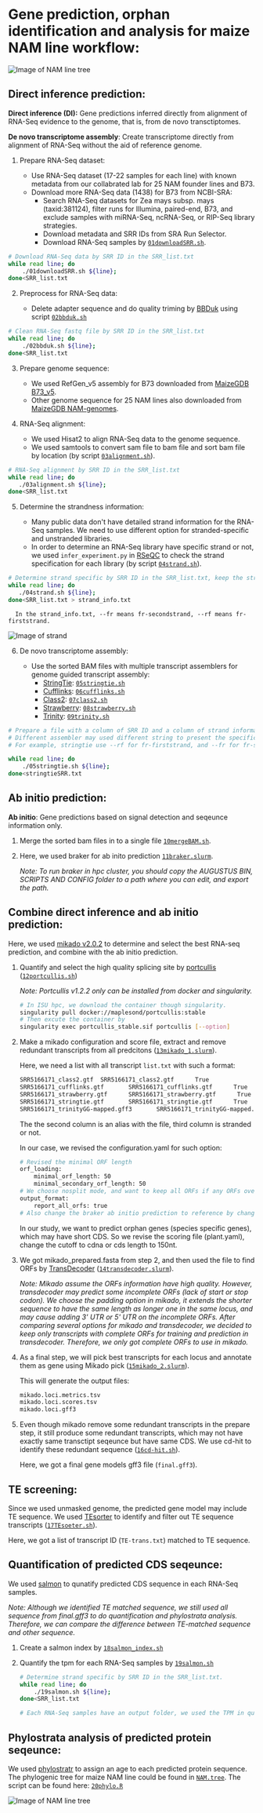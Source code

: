 # Gene prediction, orphan identification and analysis for maize NAM line workflow:

![Image of NAM line tree](figure/workflow.jpeg)

## Direct inference prediction:

**Direct inference (DI):** Gene predictions inferred directly from alignment of RNA-Seq evidence to the genome, that is, from de novo transctiptomes.

**De novo transcriptome assembly**: Create transcriptome directly from alignment of RNA-Seq without the aid of reference genome.

1. Prepare RNA-Seq dataset:

    - Use RNA-Seq dataset (17-22 samples for each line) with known metadata from our collabrated lab for 25 NAM founder lines and B73.
    - Download more RNA-Seq data (1438) for B73 from NCBI-SRA:
        - Search RNA-Seq datasets for Zea mays subsp. mays (taxid:381124), filter runs for Illumina, paired-end, B73, and exclude samples with miRNA-Seq, ncRNA-Seq, or RIP-Seq library strategies.
        - Download metadata and SRR IDs from SRA Run Selector.
        - Download RNA-Seq samples by [`01downloadSRR.sh`](scripts/01downloadSRR.sh).
        
```bash
# Download RNA-Seq data by SRR ID in the SRR_list.txt
while read line; do
    ./01downloadSRR.sh ${line};
done<SRR_list.txt
```

2. Preprocess for RNA-Seq data:

    - Delete adapter sequence and do quality triming by [BBDuk](https://jgi.doe.gov/data-and-tools/bbtools/bb-tools-user-guide/bbduk-guide/) using script [`02bbduk.sh`](scripts/02bbduk.sh)
    
```bash
# Clean RNA-Seq fastq file by SRR ID in the SRR_list.txt
while read line; do
    ./02bbduk.sh ${line};
done<SRR_list.txt
```

3. Prepare genome sequence:

    - We used RefGen_v5 assembly for B73 downloaded from [MaizeGDB B73_v5](https://download.maizegdb.org/Zm-B73-REFERENCE-NAM-5.0/Zm-B73-REFERENCE-NAM-5.0.fa.gz). 
    - Other genome sequence for 25 NAM lines also downloaded from [MaizeGDB NAM-genomes](https://www.maizegdb.org/NAM_project).
    
4. RNA-Seq alignment:
    - We used Hisat2 to align RNA-Seq data to the genome sequence.
    - We used samtools to convert sam file to bam file and sort bam file by location (by script [`03alignment.sh`](scripts/03alignment.sh)).
    
 ```bash
 # RNA-Seq alignment by SRR ID in the SRR_list.txt
while read line; do
    ./03alignment.sh ${line};
done<SRR_list.txt
 ```
 
 5. Determine the strandness information:
 
    - Many public data don't have detailed strand information for the RNA-Seq samples. We need to use different option for stranded-specific and unstranded libraries.
    - In order to determine an RNA-Seq library have specific strand or not, we used `infer_experiment.py` in [RSeQC](http://rseqc.sourceforge.net/#infer-experiment-py) to check the strand specification for each library (by script [`04strand.sh`](scripts/04strand.sh)).
    
 ```bash
# Determine strand specific by SRR ID in the SRR_list.txt, keep the strand information in the strand_info.txt.
while read line; do
    ./04strand.sh ${line};
done<SRR_list.txt > strand_info.txt
```

      In the strand_info.txt, --fr means fr-secondstrand, --rf means fr-firststrand. 
      
![Image of strand](http://4.bp.blogspot.com/-Ocn91gy9E5M/UBc1emNFh9I/AAAAAAAAAVY/E6vmshsdeZ4/s1600/Project+log+(BU_HD)+(1).png)
  
 6. De novo transcriptome assembly:
  
    - Use the sorted BAM files with multiple transcript assemblers for genome guided transcript assembly:
        - [StringTie](https://ccb.jhu.edu/software/stringtie/index.shtml): [`05stringtie.sh`](scripts/05stringtie.sh)
        - [Cufflinks](http://cole-trapnell-lab.github.io/cufflinks/cuffdiff/): [`06cufflinks.sh`](scripts/06cufflinks.sh)
        - [Class2](https://github.com/mourisl/CLASS): [`07class2.sh`](scripts/07class2.sh)
        - [Strawberry](https://github.com/ruolin/strawberry): [`08strawberry.sh`](scripts/08strawberry.sh)
        - [Trinity](https://github.com/trinityrnaseq/trinityrnaseq/wiki): [`09trinity.sh`](scripts/09trinity.sh)

```bash
# Prepare a file with a column of SRR ID and a column of strand information, seperate by space.
# Different assembler may used different string to present the specific strand. Strings used for each assemlier are shown in the scripts.
# For example, stringtie use --rf for fr-firststrand, and --fr for fr-secondstrand.

while read line; do
    ./05stringtie.sh ${line};
done<stringtieSRR.txt
```
   
 ## Ab initio prediction:

**Ab initio**: Gene predictions based on signal detection and seqeunce information only.

1. Merge the sorted bam files in to a single file [`10mergeBAM.sh`](scripts/10mergeBAM.sh).
2. Here, we used braker for ab inito prediction [`11braker.slurm`](scripts/11braker.slurm).

    *Note: To run braker in hpc cluster, you should copy the AUGUSTUS BIN, SCRIPTS AND CONFIG folder to a path where you can edit, and export the path.*

    
## Combine direct inference and ab initio prediction:


Here, we used [mikado v2.0.2](https://github.com/EI-CoreBioinformatics/mikado) to determine and select the best RNA-seq prediction, and combine with the ab initio prediction.

1. Quantify and select the high quality splicing site by [portcullis](https://github.com/maplesond/portcullis) ([`12portcullis.sh`](scripts/12portcullis.slurm))

    *Note: Portcullis v1.2.2 only can be installed from docker and singularity.*
    
    ```bash
    # In ISU hpc, we download the container though singularity.
    singularity pull docker://maplesond/portcullis:stable
    # Then excute the container by 
    singularity exec portcullis_stable.sif portcullis [--option]
    ```
   
 2. Make a mikado configuration and score file, extract and remove redundant transcripts from all predcitons ([`13mikado_1.slurm`](scripts/13mikado_1.slurm)).
 
    Here, we need a list with all transcript `list.txt` with such a format:
    
    ```bash
    SRR5166171_class2.gtf  SRR5166171_class2.gtf      True
    SRR5166171_cufflinks.gtf       SRR5166171_cufflinks.gtf      True
    SRR5166171_strawberry.gtf      SRR5166171_strawberry.gtf      True
    SRR5166171_stringtie.gtf       SRR5166171_stringtie.gtf      True
    SRR5166171_trinityGG-mapped.gff3       SRR5166171_trinityGG-mapped.gff3      True
    ```
    
    The the second column is an alias with the file, third column is stranded or not.

    In our case, we revised the configuration.yaml for such option:
    
    ```bash
    # Revised the minimal ORF length 
    orf_loading:
        minimal_orf_length: 50
        minimal_secondary_orf_length: 50
    # We choose nosplit mode, and want to keep all ORFs if any ORFs overlapped.
    output_format:
        report_all_orfs: true
    # Also change the braker ab initio prediction to reference by change the fase to true under reference
    ```
    
    In our study, we want to predict orphan genes (species specific genes), which may have short CDS. So we revise the scoring file (plant.yaml), change the cutoff to cdna or cds length to 150nt.

3. We got mikado_prepared.fasta from step 2, and then used the file to find ORFs by [TransDecoder](https://github.com/TransDecoder/TransDecoder/) ([`14transdecoder.slurm`](scripts/14transdecoder.slurm)).

    *Note: Mikado assume the ORFs information have high quality. However, transdecoder may predict some incomplete ORFs (lack of start or stop codon). We choose the padding option in mikado, it extends the shorter sequence to have the same length as longer one in the same locus, and may cause adding 3' UTR or 5' UTR on the incomplete ORFs. After comparing several options for mikado and transdecoder, we decided to keep only transcripts with complete ORFs for training and prediction in transdecoder. Therefore, we only got complete ORFs to use in mikado.*
    
4. As a final step, we will pick best transcripts for each locus and annotate them as gene using Mikado pick ([`15mikado_2.slurm`](scripts/15mikado_2.slurm)). 
   
   This will generate the output files:
   
   ```bash
   mikado.loci.metrics.tsv
   mikado.loci.scores.tsv
   mikado.loci.gff3
   ```
 
5. Even though mikado remove some redundant transcripts in the prepare step, it still produce some redundant transcripts, which may not have exactly same transctipt seqeunce but have same CDS. We use cd-hit to identify these redundant sequence ([`16cd-hit.sh`](scripts/16cd-hit.sh)).

   Here, we got a final gene models gff3 file (`final.gff3`).
   
   
 ## TE screening:  
 
 Since we used unmasked genome, the predicted gene model may include TE sequence. We used [TEsorter](https://github.com/NBISweden/TEsorter) to identify and filter out TE sequence transcripts ([`17TEsoeter.sh`](scripts/17TEsoeter.sh)). 
 
 Here, we got a list of transcript ID (`TE-trans.txt`) matched to TE sequence. 
 

    
 
## Quantification of predicted CDS seqeunce:

We used [salmon](https://salmon.readthedocs.io/en/latest/index.html) to qunatify predicted CDS sequence in each RNA-Seq samples.

   *Note: Although we identified TE matched sequence, we still used all sequence from final.gff3 to do quantification and phylostrata analysis. Therefore, we can compare the difference between TE-matched sequence and other sequence.*
   
1. Create a salmon index by [`18salmon_index.sh`](scripts/18salmon_index.sh)

2. Quantify the tpm for each RNA-Seq samples by [`19salmon.sh`](scripts/19salmon.sh)

    ```bash
    # Determine strand specific by SRR ID in the SRR_list.txt. 
    while read line; do
        ./19salmon.sh ${line};
    done<SRR_list.txt 
    
    # Each RNA-Seq samples have an output folder, we used the TPM in quant.sf for future analysis.
    ```

## Phylostrata analysis of predicted protein seqeunce:    

We used [phylostratr](https://github.com/arendsee/phylostratr) to assign an age to each predicted protein sequence. The phylogenic tree for maize NAM line could be found in [`NAM.tree`](data/NAM.tree). The script can be found here: [`20phylo.R`](scripts/20phylo.R)

![Image of NAM line tree](figure/NAMtree.jpg)
